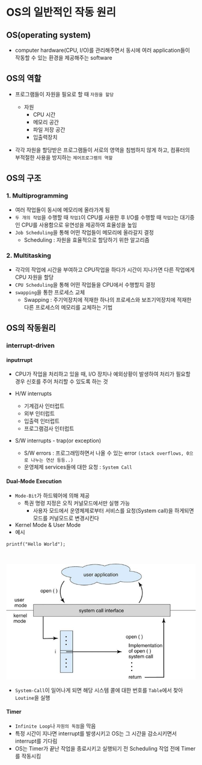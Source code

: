 # OS의 일반적인 작동 원리

## OS(operating system)
- computer hardware(CPU, I/O)를 관리해주면서 동시에 여러 application들이 작동할 수 있는 환경을 제공해주는 software


## OS의 역할
- 프로그램들이 자원을 필요로 할 때 ```자원을 할당```
  - 자원
    - CPU 시간
    - 메모리 공간
    - 파일 저장 공간
    - 입출력장치

- 각각 자원을 할당받은 프로그램들이 서로의 영역을 침범하지 않게 하고, 컴퓨터의 부적절한 사용을 방지하는 ```제어프로그램의 역할```


## OS의 구조
### 1. Multiprogramming
- 여러 작업들이 동시에 메모리에 올라가게 됨
- ```두 개의 작업```을 수행할 때  ```작업1```이 CPU를 사용한 후 I/O를 수행할 때  ```작업2```는 대기중인 CPU를 사용함으로 유연성을 제공하여 효율성을 높임
- ```Job Scheduling```을 통해 어떤 작업들이 메모리에 올라갈지 결정
  - Scheduling : 자원을 효율적으로 할당하기 위한 알고리즘


### 2. Multitasking
- 각각의 작업에 시간을 부여하고 CPU작업을 하다가 시간이 지나가면 다른 작업에게 CPU 자원을 할당
- ```CPU Scheduling```을 통해 어떤 작업들을 CPU에서 수행할지 결정
- ```swapping```을 통한 프로세스 교체
  - Swapping : 주기억장치에 적재한 하나의 프로세스와 보조기억장치에 적재한 다른 프로세스의 메모리를 교체하는 기법

## OS의 작동원리
### interrupt-driven
#### inputrrupt
- CPU가 작업을 처리하고 있을 때, I/O 장치나 예외상황이 발생하여 처리가 필요할 경우 신호를 주어 처리할 수 있도록 하는 것
- H/W interrupts
  - 기계검사 인터럽트
  - 외부 인터럽트
  - 입출력 인터럽트
  - 프로그램검사 인터럽트

- S/W interrupts - trap(or exception)
  - S/W errors : 프로그래밍하면서 나올 수 있는 error ```(stack overflows, 0으로 나누는 연산 등등..)```
  - 운영체제 services들에 대한 요청 : ```System Call```


#### Dual-Mode Execution
- ```Mode-Bit```가 하드웨어에 의해 제공
  - 특권 명령 지정은 오직 커널모드에서만 실행 가능
	- 사용자 모드에서 운영체제로부터 서비스를 요청(System call)을 하게되면 모드를 커널모드로 변경시킨다
- Kernel Mode & User Mode
- 예시
```
printf("Hello World"); 
```
<br>
<p align="center"><img src="./images/system_call.png"></p>

- ```System-Call```이 일어나게 되면 해당 시스템 콜에 대한 번호를 ```Table```에서 찾아 ```Loutine```을 실행

#### Timer
- ```Infinite Loop```나 ```자원의 독점```을 막음
- 특정 시간이 지나면 interrupt를 발생시키고 OS는 그 시간을 감소시키면서 interrupt를 기다림
- OS는 Timer가 끝난 작업을 종료시키고 실행되기 전 Scheduling 작업 전에 Timer를 작동시킴

